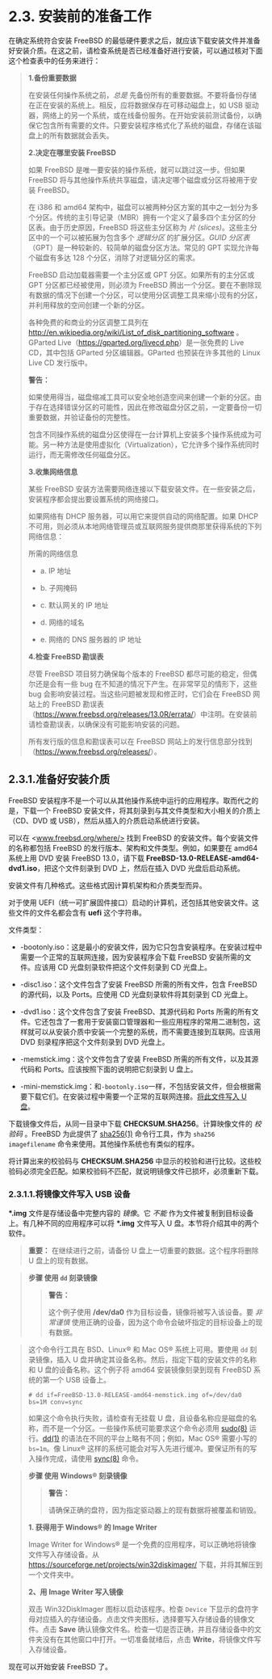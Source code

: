 # 2.3. 安装前的准备工作

在确定系统符合安装 FreeBSD 的最低硬件要求之后，就应该下载安装文件并准备好安装介质。在这之前，请检查系统是否已经准备好进行安装，可以通过核对下面这个检查表中的任务来进行：

> **1.备份重要数据**
>
>在安装任何操作系统之前，*总是* 先备份所有的重要数据。不要将备份存储在正在安装的系统上。相反，应将数据保存在可移动磁盘上，如 USB 驱动器，网络上的另一个系统，或在线备份服务。在开始安装前测试备份，以确保它包含所有需要的文件。只要安装程序格式化了系统的磁盘，存储在该磁盘上的所有数据就会丢失。
>
>**2.决定在哪里安装 FreeBSD**
>
>如果 FreeBSD 是唯一要安装的操作系统，就可以跳过这一步。但如果 FreeBSD 将与其他操作系统共享磁盘，请决定哪个磁盘或分区将被用于安装 FreeBSD。
>
>在 i386 和 amd64 架构中，磁盘可以被两种分区方案的其中之一划分为多个分区。传统的主引导记录（MBR）拥有一个定义了最多四个主分区的分区表。由于历史原因，FreeBSD 将这些主分区称为 *片 (slices)*。这些主分区中的一个可以被拓展为包含多个 *逻辑分区* 的扩展分区。*GUID 分区表*（GPT）是一种较新的、较简单的磁盘分区方法。常见的 GPT 实现允许每个磁盘有多达 128 个分区，消除了对逻辑分区的需求。
>
>FreeBSD 启动加载器需要一个主分区或 GPT 分区。如果所有的主分区或 GPT 分区都已经被使用，则必须为 FreeBSD 腾出一个分区。要在不删除现有数据的情况下创建一个分区，可以使用分区调整工具来缩小现有的分区，并利用释放的空间创建一个新的分区。
>
>各种免费的和商业的分区调整工具列在 <http://en.wikipedia.org/wiki/List_of_disk_partitioning_software> 。GParted Live（<https://gparted.org/livecd.php>）是一张免费的 Live CD，其中包括 GParted 分区编辑器。GParted 也预装在许多其他的 Linux Live CD 发行版中。
>
> **警告：**
>
> 如果使用得当，磁盘缩减工具可以安全地创造空间来创建一个新的分区。由于存在选择错误分区的可能性，因此在修改磁盘分区之前，一定要备份一切重要数据，并验证备份的完整性。
>
> 包含不同操作系统的磁盘分区使得在一台计算机上安装多个操作系统成为可能。另一种方法是使用虚拟化（Virtualization），它允许多个操作系统同时运行，而无需修改任何磁盘分区。
>
> **3.收集网络信息**
>
>某些 FreeBSD 安装方法需要网络连接以下载安装文件。在一些安装之后，安装程序都会提出要设置系统的网络接口。
>
>如果网络有 DHCP 服务器，可以用它来提供自动的网络配置。如果 DHCP 不可用，则必须从本地网络管理员或互联网服务提供商那里获得系统的下列网络信息：
>
>所需的网络信息
>
>  - a.  IP 地址
>
>  - b.  子网掩码
>
>  - c.  默认网关的 IP 地址
>
>  - d.  网络的域名
>
>  - e.  网络的 DNS 服务器的 IP 地址
>
>**4.检查 FreeBSD 勘误表**
>
> 尽管 FreeBSD 项目努力确保每个版本的 FreeBSD 都尽可能的稳定，但偶尔还是会有一些 bug 在不知道的情况下产生。在非常罕见的情形下，这些 bug 会影响安装过程。当这些问题被发现和修正时，它们会在 FreeBSD 网站上的 FreeBSD 勘误表（<https://www.freebsd.org/releases/13.0R/errata/>）中注明。在安装前请检查勘误表，以确保没有可能影响安装的问题。
>
> 所有发行版的信息和勘误表可以在 FreeBSD 网站上的发行信息部分找到（<https://www.freebsd.org/releases/>）。

## 2.3.1.准备好安装介质

FreeBSD 安装程序不是一个可以从其他操作系统中运行的应用程序。取而代之的是，下载一个 FreeBSD 安装文件，将其刻录到与其文件类型和大小相关的介质上（CD、DVD 或 USB），然后从插入的介质启动系统进行安装。

可以在 <www.freebsd.org/where/> 找到 FreeBSD 的安装文件。每个安装文件的名称都包括 FreeBSD 的发行版本、架构和文件类型。例如，如果要在 amd64 系统上用 DVD 安装 FreeBSD 13.0，请下载 **FreeBSD-13.0-RELEASE-amd64-dvd1.iso**，把这个文件刻录到 DVD 上，然后在插入 DVD 光盘后启动系统。

安装文件有几种格式。这些格式因计算机架构和介质类型而异。

对于使用 UEFI（统一可扩展固件接口）启动的计算机，还包括其他安装文件。这些文件的文件名都会含有 **uefi** 这个字符串。

文件类型：

- -bootonly.iso：这是最小的安装文件，因为它只包含安装程序。在安装过程中需要一个正常的互联网连接，因为安装程序会下载 FreeBSD 安装所需的文件。应该用 CD 光盘刻录软件把这个文件刻录到 CD 光盘上。

- -disc1.iso：这个文件包含了安装 FreeBSD 所需的所有文件，包含 FreeBSD 的源代码，以及 Ports。应使用 CD 光盘刻录软件将其刻录到 CD 光盘上。

- -dvd1.iso：这个文件包含了安装 FreeBSD、其源代码和 Ports 所需的所有文件。它还包含了一套用于安装窗口管理器和一些应用程序的常用二进制包，这样就可以从安装介质中安装一个完整的系统，而不需要连接到互联网。应该用 DVD 刻录程序把这个文件刻录到 DVD 光盘上。

- -memstick.img：这个文件包含了安装 FreeBSD 所需的所有文件，以及其源代码和 Ports。应该按照下面的说明把它刻录到 U 盘上。

- -mini-memstick.img：和`-bootonly.iso`一样，不包括安装文件，但会根据需要下载它们。在安装过程中需要一个正常的互联网连接。[将此文件写入 U 盘](https://docs.freebsd.org/en/books/handbook/bsdinstall/#bsdinstall-usb)。

下载镜像文件后，从同一目录中下载 **CHECKSUM.SHA256**。计算映像文件的 *校验码* 。FreeBSD 为此提供了 [sha256(1)](https://www.freebsd.org/cgi/man.cgi?query=sha256&sektion=1&format=html) 命令行工具，作为 `sha256 imagefilename` 命令来使用。其他操作系统也有类似的程序。

将计算出来的校验码与 **CHECKSUM.SHA256** 中显示的校验和进行比较。这些校验码必须完全匹配。如果校验码不匹配，就说明镜像文件已损坏，必须重新下载。

### 2.3.1.1.将镜像文件写入 USB 设备

**\*.img** 文件是存储设备中完整内容的 *镜像*。它 *不能* 作为文件被复制到目标设备上。有几种不同的应用程序可以将 **\*.img** 文件写入 U 盘。本节将介绍其中的两个软件。

> **重要：**
>在继续进行之前，请备份 U 盘上一切重要的数据。这个程序将删除 U 盘上的现有数据。
>

>**步骤 使用 `dd` 刻录镜像**
>
>> **警告：**
>>
>> 这个例子使用 **/dev/da0** 作为目标设备，镜像将被写入该设备。要 *非常谨慎* 使用正确的设备，因为这个命令会破坏指定的目标设备上的现有数据。

> 这个命令行工具在 BSD、Linux® 和 Mac OS® 系统上可用。要使用 `dd` 刻录镜像，插入 U 盘并确定其设备名称。然后，指定下载的安装文件的名称和 U 盘的设备名称。这个例子将 amd64 安装镜像刻录到现有 FreeBSD 系统的第一个 USB 设备上。
>
>```
># dd if=FreeBSD-13.0-RELEASE-amd64-memstick.img of=/dev/da0 bs=1M conv=sync
>```
>
>如果这个命令执行失败，请检查有无挂载 U 盘，且设备名称应是磁盘的名称，而不是一个分区。一些操作系统可能要求这个命令必须用 [sudo(8)](https://www.freebsd.org/cgi/man.cgi?query=sudo&sektion=8&format=html) 运行。[dd(1)](https://www.freebsd.org/cgi/man.cgi?query=dd&sektion=1&format=html) 的语法在不同的平台上略有不同；例如，Mac OS® 需要小写的 `bs=1m`。像 Linux® 这样的系统可能会对写入先进行缓冲。要保证所有的写入操作完成，请使用 [sync(8)](https://www.freebsd.org/cgi/man.cgi?query=sync&sektion=8&format=html) 命令。

> **步骤 使用 Windows® 刻录镜像**
>
>> **警告：**
>>
>> 请确保正确的盘符，因为指定驱动器上的现有数据将被覆盖和销毁。
>
>**1. 获得用于 Windows® 的 Image Writer**
>
> Image Writer for Windows® 是一个免费的应用程序，可以正确地将镜像文件写入存储设备。从 <https://sourceforge.net/projects/win32diskimager/> 下载，并将其解压到一个文件夹中。
>
>**2、用 Image Writer 写入镜像**
>
>双击 Win32DiskImager 图标以启动该程序。检查 `Device` 下显示的盘符字母对应插入的存储设备。点击文件夹图标，选择要写入存储设备的镜像文件。点击 **Save** 确认镜像文件名。检查一切是否正确，并且存储设备中的文件夹没有在其他窗口中打开。一切准备就绪后，点击 **Write**，将镜像文件写入存储设备。

现在可以开始安装 FreeBSD 了。
